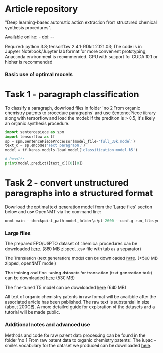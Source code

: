 # Article repository

"Deep learning-based automatic action extraction from structured chemical synthesis procedures".

Available online: - doi: --

Required: python 3.8; tensorflow 2.4.1; RDkit 2021.03; The code is in Jupyter Notebook/Jupyter lab format for more convenient prototyping, Anaconda environment is recommended. GPU with support for CUDA 10.1 or higher is recommended

### Basic use of optimal models

# Task 1 - paragraph classification
To classify a paragraph, download files in folder 'no 2 From organic chemistry patents to procedure paragraphs' and use SentencePiece library along with tensorflow and load the model:
If the predition is > 0.5, it's likely an organic synthesis procedure. 
```python
import sentencepiece as spm
import tensorflow as tf
sp = spm.SentencePieceProcessor(model_file='full_30k.model')
text_x = sp.encode('Text paragraph.')
model = tf.keras.models.load_model('classification_model.h5')

# Result:
print(model.predict([text_x])[0][0])
```

# Task 2 - convert unstructured paragraphs into a structured format

Download the optimal text generation model from the 'Large files' section below and use OpenNMT via the command line:
```python
onmt-main --checkpoint_path model_folder\ckpt-2600 --config run_file.yml --auto_config --mixed_precision infer --features_file input.txt --predictions_file output.txt
```

### Large files

The prepared EPO/USPTO dataset of chemical procedures can be downloaded [here](https://vduedu-my.sharepoint.com/:u:/g/personal/mantas_vaskevicius_vdu_lt/EawEVnHXkg9FnxEB2LE1ujsBCsSe2NF2viC454L1Jaihmg?e=VGOOgz). (880 MB zipped, .csv file with tab as a separator)

The Translation (text generation) model can be downloaded [here](https://vduedu-my.sharepoint.com/:u:/g/personal/mantas_vaskevicius_vdu_lt/EcZb9F_L75hBkZF8DVuQhkoBxEbdkuFI81jSWRWYD_6PtA?e=SGJvgg). (>500 MB zipped, openNMT model)

The training and fine-tuning datasets for translation (text generation task) can be downloaded [here](https://vduedu-my.sharepoint.com/:u:/g/personal/mantas_vaskevicius_vdu_lt/EWNOxzDRJCpCpxzuphGHZhgBc5SbO8A2jMSVRoncN8VkfQ?e=XzAxLE) (530 MB)

The fine-tuned T5 model can be downloaded [here](https://vduedu-my.sharepoint.com/:u:/g/personal/mantas_vaskevicius_vdu_lt/ER0_aoQ-BThGqMkt5Y5t_pgBP2_yKKIPvD8knZyT2Z1mvw?e=Gu7x7y) (640 MB) 

All text of organic chemistry patents in raw format will be available after the associated article has been published. The raw text is substantial in size (about 200GB). A more detailed guide for exploration of the datasets and a tutorial will be made public.  

### Additional notes and advanced use
Methods and code for raw patent data processing can be found in the folder 'no 1 From raw patent data to organic chemistry patents'. 
The iupac - smiles vocabulary for the dataset we produced can be downloaded [here](https://vduedu-my.sharepoint.com/:u:/g/personal/mantas_vaskevicius_vdu_lt/Eef58hswjlJHsAQxtHzzKyQBIoYzjsQqBNa54omMW8e4mA?e=mg6Lgt).


